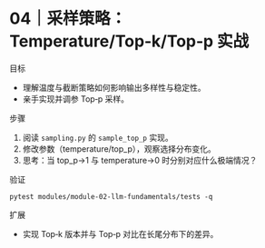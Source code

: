 # 04｜采样策略：Temperature/Top‑k/Top‑p 实战

目标
- 理解温度与截断策略如何影响输出多样性与稳定性。
- 亲手实现并调参 Top‑p 采样。

步骤
1) 阅读 `sampling.py` 的 `sample_top_p` 实现。
2) 修改参数（temperature/top_p），观察选择分布变化。
3) 思考：当 top_p→1 与 temperature→0 时分别对应什么极端情况？

验证
```
pytest modules/module-02-llm-fundamentals/tests -q
```

扩展
- 实现 Top‑k 版本并与 Top‑p 对比在长尾分布下的差异。

